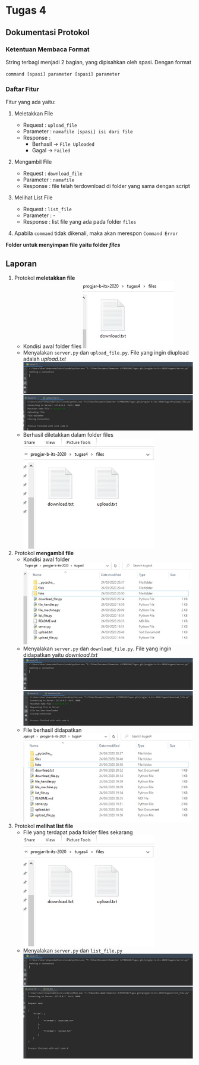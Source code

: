 # Tugas 4
## Dokumentasi Protokol
### Ketentuan Membaca Format
String terbagi menjadi 2 bagian, yang dipisahkan oleh spasi. Dengan format

`command [spasi] parameter [spasi] parameter`

### Daftar Fitur
Fitur yang ada yaitu:
1. Meletakkan File
    - Request : `upload_file`
    - Parameter : `namafile [spasi] isi dari file`
    - Response : 
        - Berhasil -> `File Uploaded`
        - Gagal -> `Failed`

2. Mengambil File
    - Request : `download_file`
    - Parameter : `namafile`
    - Response : file telah terdownload di folder yang sama dengan script

3. Melihat List File
    - Request : `list_file`
    - Parameter : -
    - Response : list file yang ada pada folder `files`
4. Apabila `command` tidak dikenali, maka akan merespon `Command Error`

**Folder untuk menyimpan file yaitu folder _files_**

## Laporan
1. Protokol **meletakkan file**
    - Kondisi awal folder files
    ![1_1](foto/1_1.jpg)
    - Menyalakan `server.py` dan `upload_file.py`. File yang ingin diupload adalah _upload.txt_
    ![1_2](foto/1_2.jpg)
    ![1_3](foto/1_3.jpg)
    - Berhasil diletakkan dalam folder files
    ![1_4](foto/1_4.jpg)
2. Protokol **mengambil file**
    - Kondisi awal folder
    ![2_1](foto/2_1.jpg)
    - Menyalakan `server.py` dan `download_file.py`. File yang ingin didapatkan yaitu _download.txt_
    ![1_2](foto/1_2.jpg)
    ![2_3](foto/2_3.jpg)
    - File berhasil didapatkan
    ![2_4](foto/2_4.jpg)
3. Protokol **melihat list file**
    - File yang terdapat pada folder files sekarang
    ![1_4](foto/1_4.jpg)
    - Menyalakan `server.py` dan `list_file.py`
    ![1_2](foto/1_2.jpg)
    ![3](foto/3.jpg)

